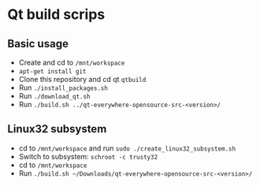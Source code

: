 Qt build scrips
===============

## Basic usage

 * Create and cd to `/mnt/workspace`
 * `apt-get install git`
 * Clone this repository and cd qt `qtbuild`
 * Run `./install_packages.sh`
 * Run `./download_qt.sh`
 * Run `./build.sh ../qt-everywhere-opensource-src-<version>/`

## Linux32 subsystem

 * cd to `/mnt/workspace` and run `sudo ./create_linux32_subsystem.sh`
 * Switch to subsystem: `schroot -c trusty32`
 * cd to `/mnt/workspace`
 * Run `./build.sh ~/Downloads/qt-everywhere-opensource-src-<version>/`
